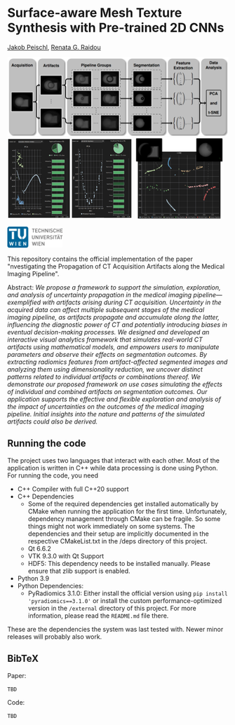# Surface-aware Mesh Texture Synthesis with Pre-trained 2D CNNs
[Jakob Peischl](mailto:e12123459@student.tuwien.ac.at), [Renata G. Raidou](https://www.cg.tuwien.ac.at/staff/RenataRaidou)

![Workflow pipeline image](assets/teaser-pipeline.png)
<img src="assets/teaser-pca.png" alt="Analysis PCA" width="57%">
<img src="assets/teaser-tsne.png" alt="Analysis t-SNE" width="40%">

<img src="assets/tuwien-logo.svg" alt="TU Wien" width="25%">

This repository contains the official implementation of the paper "nvestigating the Propagation of CT Acquisition Artifacts
along the Medical Imaging Pipeline".

Abstract: *We propose a framework to support the simulation, exploration, and analysis of uncertainty propagation in
the medical imaging pipeline—exemplified with artifacts arising during CT acquisition. Uncertainty in the
acquired data can affect multiple subsequent stages of the medical imaging pipeline, as artifacts propagate
and accumulate along the latter, influencing the diagnostic power of CT and potentially introducing biases in
eventual decision-making processes. We designed and developed an interactive visual analytics framework that
simulates real-world CT artifacts using mathematical models, and empowers users to manipulate parameters
and observe their effects on segmentation outcomes. By extracting radiomics features from artifact-affected
segmented images and analyzing them using dimensionality reduction, we uncover distinct patterns related to
individual artifacts or combinations thereof. We demonstrate our proposed framework on use cases simulating
the effects of individual and combined artifacts on segmentation outcomes. Our application supports the
effective and flexible exploration and analysis of the impact of uncertainties on the outcomes of the medical
imaging pipeline. Initial insights into the nature and patterns of the simulated artifacts could also be derived.*

## Running the code

The project uses two languages that interact with each other. Most of the application is written in C++ while data
processing is done using Python. For running the code, you need
 - C++ Compiler with full C++20 support
 - C++ Dependencies
   - Some of the required dependencies get installed automatically by CMake when running the application for the first time. Unfortunately, dependency management through CMake can be fragile. So some things might not work immediately on some systems. The dependencies and their setup are implicitly documented in the respective CMakeList.txt in the /deps directory of this project.
   - Qt 6.6.2
   - VTK 9.3.0 with Qt Support
   - HDF5: This dependency needs to be installed manually. Please ensure that zlib support is enabled.
 - Python 3.9
 - Python Dependencies:
   - PyRadiomics 3.1.0: Either install the official version using `pip install 'pyradiomics==3.1.0'` or install the custom performance-optimized version in the `/external` directory of this project. For more information, please read the `README.md` file there.

These are the dependencies the system was last tested with. Newer minor releases will probably also work.

## BibTeX
Paper:
```
TBD
```

Code:
```
TBD
```